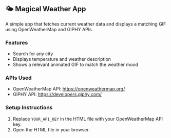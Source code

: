 ## 🌤 Magical Weather App
A simple app that fetches current weather data and displays a matching GIF using OpenWeatherMap and GIPHY APIs.

### Features
- Search for any city
- Displays temperature and weather description
- Shows a relevant animated GIF to match the weather mood

### APIs Used
- OpenWeatherMap API: https://openweathermap.org/
- GIPHY API: https://developers.giphy.com/

### Setup Instructions
1. Replace `YOUR_API_KEY` in the HTML file with your OpenWeatherMap API key.
2. Open the HTML file in your browser.